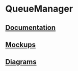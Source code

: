 # QueueManager
## [Documentation](https://github.com/timy2517/QueueManager/tree/master/documentation)
## [Mockups](https://github.com/timy2517/QueueManager/tree/master/mockups)
## [Diagrams](https://github.com/timy2517/QueueManager/tree/master/diagrams)